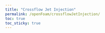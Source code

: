 ```yaml
---
title: "Crossflow Jet Injection"
permalink: /openFoam/crossflowJetInjection/
toc: true
toc_sticky: true
---
```

